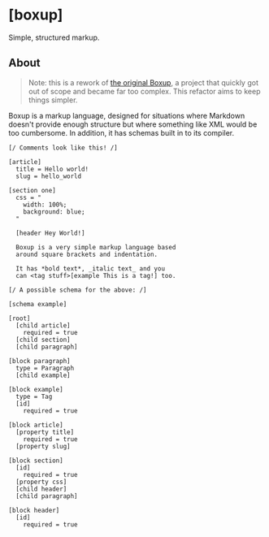 [boxup]
=======

Simple, structured markup.

About
-----

> Note: this is a rework of [the original Boxup](https://github.com/wartman/boxup), a project that quickly got out of scope and became far too complex. This refactor aims to keep things simpler.

Boxup is a markup language, designed for situations where Markdown doesn't provide enough structure but where something like XML would be too cumbersome. In addition, it has schemas built in to its compiler.

```boxup
[/ Comments look like this! /]

[article]
  title = Hello world!
  slug = hello_world

[section one]
  css = "
    width: 100%;
    background: blue;
  "

  [header Hey World!]

  Boxup is a very simple markup language based 
  around square brackets and indentation.

  It has *bold text*, _italic text_ and you 
  can <tag stuff>[example This is a tag!] too.
```

```boxup
[/ A possible schema for the above: /]

[schema example]

[root]
  [child article]
    required = true
  [child section]
  [child paragraph]

[block paragraph]
  type = Paragraph
  [child example]

[block example]
  type = Tag
  [id]
    required = true

[block article]
  [property title]
    required = true
  [property slug]

[block section]
  [id]
    required = true
  [property css]
  [child header]
  [child paragraph]

[block header]
  [id]
    required = true
```
